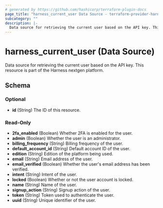 ```yaml
---
# generated by https://github.com/hashicorp/terraform-plugin-docs
page_title: "harness_current_user Data Source - terraform-provider-harness"
subcategory: ""
description: |-
  Data source for retrieving the current user based on the API key. This resource is part of the Harness nextgen platform.
---
```


# harness_current_user (Data Source)

Data source for retrieving the current user based on the API key. This resource is part of the Harness nextgen platform.



<!-- schema generated by tfplugindocs -->
## Schema

### Optional

- **id** (String) The ID of this resource.

### Read-Only

- **2fa_enabled** (Boolean) Whether 2FA is enabled for the user.
- **admin** (Boolean) Whether the user is an administrator.
- **billing_frequency** (String) Billing frequency of the user.
- **default_account_id** (String) Default account ID of the user.
- **edition** (String) Edition of the platform being used.
- **email** (String) Email address of the user.
- **email_verified** (Boolean) Whether the user's email address has been verified.
- **intent** (String) Intent of the user.
- **locked** (Boolean) Whether or not the user account is locked.
- **name** (String) Name of the user.
- **signup_action** (String) Signup action of the user.
- **token** (String) Token used to authenticate the user.
- **uuid** (String) Unique identifier of the user.


